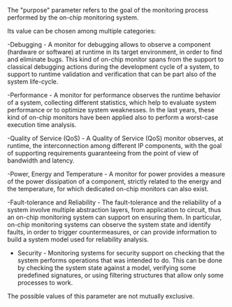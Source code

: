 The "purpose" parameter refers to the goal of the monitoring process performed by the on-chip monitoring system.

Its value can be chosen among multiple categories:

-Debugging - A monitor for debugging allows to observe a component (hardware or software) at runtime in its target environment, in order to find and eliminate bugs. This kind of on-chip monitor spans from the support to classical debugging actions during the development cycle of a system, to support to runtime validation and verification that can be part also of the system life-cycle.

-Performance - A monitor for performance observes the runtime behavior of a system, collecting different statistics, which help to evaluate system performance or to optimize system weaknesses. In the last years, these kind of on-chip monitors have been applied also to perform a worst-case execution time analysis.

-Quality of Service (QoS) - A Quality of Service (QoS) monitor observes, at runtime, the interconnection among different IP components, with the goal of supporting requirements guaranteeing from the point of view of bandwidth and latency.

-Power, Energy and Temperature - A monitor for power provides a measure of the power dissipation of a component, strictly related to the energy and the temperature, for which dedicated on-chip monitors can also exist.

-Fault-tolerance and Reliability - The fault-tolerance and the reliability of a system involve multiple abstraction layers, from application to circuit, thus an on-chip monitoring system can support on ensuring them. In particular, on-chip monitoring systems can observe the system state and identify faults, in order to trigger countermeasures, or can provide information to build a system model used for reliability analysis.

- Security - Monitoring systems for security support on checking that the system performs operations that was intended to do. This can be done by checking the system state against a model, verifying some predefined signatures, or using filtering structures that allow only some processes to work.

The possible values of this parameter are not mutually exclusive.
